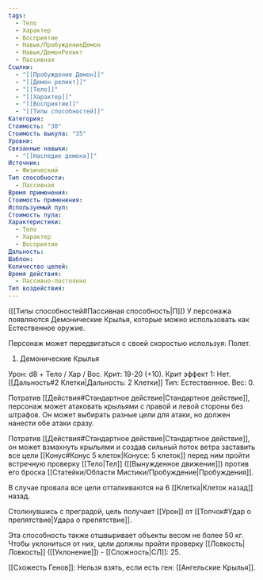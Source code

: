 ```yaml
---
tags:
  - Тело
  - Характер
  - Восприятие
  - Навык/ПробуждениеДемон
  - Навык/ДемонРеликт
  - Пассивная
Ссылки:
  - "[[Пробуждение Демон]]"
  - "[[Демон реликт]]"
  - "[[Тело]]"
  - "[[Характер]]"
  - "[[Восприятие]]"
  - "[[Типы способностей]]"
Категория: 
Стоимость: "30"
Стоимость выкупа: "35"
Уровни: 
Связанные навыки:
  - "[[Наследие демона]]"
Источник:
  - Физический
Тип способности:
  - Пассивная
Время применения: 
Стоимость применения: 
Используемый пул: 
Стоимость пула: 
Характеристики:
  - Тело
  - Характер
  - Восприятие
Дальность: 
Шаблон: 
Количество целей: 
Время действия:
  - Пассивно-постоянно
Тип воздействия: 
---
```

([[Типы способностей#Пассивная способность|П]]) У персонажа появляются Демонические Крылья, которые можно использовать как Естественное оружие. 

Персонаж может передвигаться с своей скоростью используя: Полет.

1. Демонические Крылья

Урон: d8 + Тело / Хар / Вос. Крит: 19-20 (+10). Крит эффект 1: Нет. [[Дальность#2 Клетки|Дальность: 2 Клетки]] Тип: Естественное. Вес: 0.

Потратив [[Действия#Стандартное действие|Стандартное действие]], персонаж может атаковать крыльями с правой и левой стороны без штрафов. Он может выбирать разные цели для атаки, но должен нанести обе атаки сразу. 

Потратив [[Действия#Стандартное действие|Стандартное действие]], он может взмахнуть крыльями и создав сильный поток ветра заставить все цели [[Конус#Конус 5 клеток|Конусе: 5 клеток]] перед ним пройти встречную проверку [[Тело|Тел]] ([[Вынужденное движение]]) против его броска [[Статейки/Области Мистики/Пробуждение|Пробуждения]].

В случае провала все цели отталкиваются на 6 [[Клетка|Клеток назад]] назад. 

Столкнувшись с преградой, цель получает [[Урон]] от [[Толчок#Удар о препятствие|Удара о препятствие]].

Эта способность также отшвыривает объекты весом не более 50 кг. Чтобы уклониться от них, цели должны пройти проверку [[Ловкость|Ловкость]] ([[Уклонение]]) - [[Сложность|СЛ]]: 25.

[[Схожесть Генов]]: Нельзя взять, если есть ген: [[Ангельские Крылья]].  

